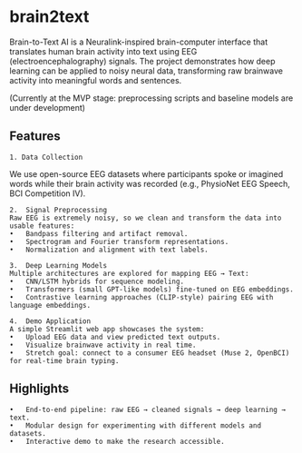 # brain2text
Brain-to-Text AI is a Neuralink-inspired brain-computer interface that translates human brain activity into text using EEG (electroencephalography) signals. The project demonstrates how deep learning can be applied to noisy neural data, transforming raw brainwave activity into meaningful words and sentences.

(Currently at the MVP stage: preprocessing scripts and baseline models are under development)

## Features

    1. Data Collection
We use open-source EEG datasets where participants spoke or imagined words while their brain activity was recorded (e.g., PhysioNet EEG Speech, BCI Competition IV).

	2.	Signal Preprocessing
	Raw EEG is extremely noisy, so we clean and transform the data into usable features:
	•	Bandpass filtering and artifact removal.
	•	Spectrogram and Fourier transform representations.
	•	Normalization and alignment with text labels.
	
	3.	Deep Learning Models
	Multiple architectures are explored for mapping EEG → Text:
	•	CNN/LSTM hybrids for sequence modeling.
	•	Transformers (small GPT-like models) fine-tuned on EEG embeddings.
	•	Contrastive learning approaches (CLIP-style) pairing EEG with language embeddings.
	
	4.	Demo Application
	A simple Streamlit web app showcases the system:
	•	Upload EEG data and view predicted text outputs.
	•	Visualize brainwave activity in real time.
	•	Stretch goal: connect to a consumer EEG headset (Muse 2, OpenBCI) for real-time brain typing.

## Highlights
	•	End-to-end pipeline: raw EEG → cleaned signals → deep learning → text.
	•	Modular design for experimenting with different models and datasets.
	•	Interactive demo to make the research accessible.
